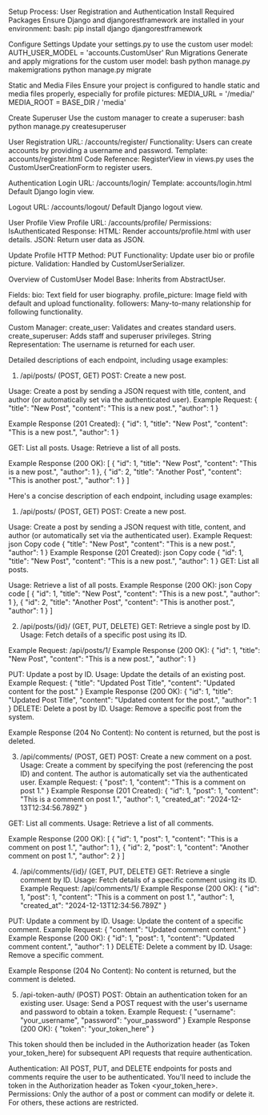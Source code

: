 Setup Process: User Registration and Authentication
Install Required Packages
Ensure Django and djangorestframework are installed in your environment:
bash:
pip install django djangorestframework

Configure Settings
Update your settings.py to use the custom user model:
AUTH_USER_MODEL = 'accounts.CustomUser'
Run Migrations
Generate and apply migrations for the custom user model:
bash
python manage.py makemigrations
python manage.py migrate

Static and Media Files
Ensure your project is configured to handle static and media files properly, especially for profile pictures:
MEDIA_URL = '/media/'
MEDIA_ROOT = BASE_DIR / 'media'

Create Superuser
Use the custom manager to create a superuser:
bash
python manage.py createsuperuser

User Registration
URL: /accounts/register/
Functionality:
Users can create accounts by providing a username and password.
Template: accounts/register.html
Code Reference:
RegisterView in views.py uses the CustomUserCreationForm to register users.

Authentication
Login
URL: /accounts/login/
Template: accounts/login.html
Default Django login view.

Logout
URL: /accounts/logout/
Default Django logout view.

User Profile
View Profile
URL: /accounts/profile/
Permissions: IsAuthenticated
Response:
HTML: Render accounts/profile.html with user details.
JSON: Return user data as JSON.

Update Profile
HTTP Method: PUT
Functionality: Update user bio or profile picture.
Validation: Handled by CustomUserSerializer.

Overview of CustomUser Model
Base: Inherits from AbstractUser.

Fields:
bio: Text field for user biography.
profile_picture: Image field with default and upload functionality.
followers: Many-to-many relationship for following functionality.

Custom Manager:
create_user: Validates and creates standard users.
create_superuser: Adds staff and superuser privileges.
String Representation:
The username is returned for each user.

Detailed descriptions of each endpoint, including usage examples:
1. /api/posts/ (POST, GET)
POST: Create a new post.

Usage: Create a post by sending a JSON request with title, content, and author (or automatically set via the authenticated user).
Example Request:
{
    "title": "New Post",
    "content": "This is a new post.",
    "author": 1
}

Example Response (201 Created):
{
    "id": 1,
    "title": "New Post",
    "content": "This is a new post.",
    "author": 1
}

GET: List all posts.
Usage: Retrieve a list of all posts.

Example Response (200 OK):
[
    {
        "id": 1,
        "title": "New Post",
        "content": "This is a new post.",
        "author": 1
    },
    {
        "id": 2,
        "title": "Another Post",
        "content": "This is another post.",
        "author": 1
    }
]


Here's a concise description of each endpoint, including usage examples:

1. /api/posts/ (POST, GET)
POST: Create a new post.

Usage: Create a post by sending a JSON request with title, content, and author (or automatically set via the authenticated user).
Example Request:
json
Copy code
{
    "title": "New Post",
    "content": "This is a new post.",
    "author": 1
}
Example Response (201 Created):
json
Copy code
{
    "id": 1,
    "title": "New Post",
    "content": "This is a new post.",
    "author": 1
}
GET: List all posts.

Usage: Retrieve a list of all posts.
Example Response (200 OK):
json
Copy code
[
    {
        "id": 1,
        "title": "New Post",
        "content": "This is a new post.",
        "author": 1
    },
    {
        "id": 2,
        "title": "Another Post",
        "content": "This is another post.",
        "author": 1
    }
]

2. /api/posts/{id}/ (GET, PUT, DELETE)
GET: Retrieve a single post by ID.
Usage: Fetch details of a specific post using its ID.

Example Request:
/api/posts/1/
Example Response (200 OK):
{
    "id": 1,
    "title": "New Post",
    "content": "This is a new post.",
    "author": 1
}

PUT: Update a post by ID.
Usage: Update the details of an existing post.
Example Request:
{
    "title": "Updated Post Title",
    "content": "Updated content for the post."
}
Example Response (200 OK):
{
    "id": 1,
    "title": "Updated Post Title",
    "content": "Updated content for the post.",
    "author": 1
}
DELETE: Delete a post by ID.
Usage: Remove a specific post from the system.

Example Response (204 No Content): No content is returned, but the post is deleted.

3. /api/comments/ (POST, GET)
POST: Create a new comment on a post.
Usage: Create a comment by specifying the post (referencing the post ID) and content. The author is automatically set via the authenticated user.
Example Request:
{
    "post": 1,
    "content": "This is a comment on post 1."
}
Example Response (201 Created):
{
    "id": 1,
    "post": 1,
    "content": "This is a comment on post 1.",
    "author": 1,
    "created_at": "2024-12-13T12:34:56.789Z"
}

GET: List all comments.
Usage: Retrieve a list of all comments.

Example Response (200 OK):
[
    {
        "id": 1,
        "post": 1,
        "content": "This is a comment on post 1.",
        "author": 1
    },
    {
        "id": 2,
        "post": 1,
        "content": "Another comment on post 1.",
        "author": 2
    }
]

4. /api/comments/{id}/ (GET, PUT, DELETE)
GET: Retrieve a single comment by ID.
Usage: Fetch details of a specific comment using its ID.
Example Request:
/api/comments/1/
Example Response (200 OK):
{
    "id": 1,
    "post": 1,
    "content": "This is a comment on post 1.",
    "author": 1,
    "created_at": "2024-12-13T12:34:56.789Z"
}

PUT: Update a comment by ID.
Usage: Update the content of a specific comment.
Example Request:
{
    "content": "Updated comment content."
}
Example Response (200 OK):
{
    "id": 1,
    "post": 1,
    "content": "Updated comment content.",
    "author": 1
}
DELETE: Delete a comment by ID.
Usage: Remove a specific comment.

Example Response (204 No Content): No content is returned, but the comment is deleted.

5. /api-token-auth/ (POST)
POST: Obtain an authentication token for an existing user.
Usage: Send a POST request with the user's username and password to obtain a token.
Example Request:
{
    "username": "your_username",
    "password": "your_password"
}
Example Response (200 OK):
{
    "token": "your_token_here"
}

This token should then be included in the Authorization header (as Token your_token_here) for subsequent API requests that require authentication.

Authentication: All POST, PUT, and DELETE endpoints for posts and comments require the user to be authenticated. You'll need to include the token in the Authorization header as Token <your_token_here>.
Permissions: Only the author of a post or comment can modify or delete it. For others, these actions are restricted.
